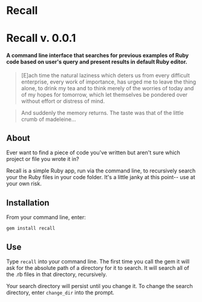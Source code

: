 # Recall

# Recall v. 0.0.1
#### A command line interface that searches for previous examples of Ruby code based on user's query and present results in default Ruby editor.

> [E]ach time the natural laziness which deters us from every difficult enterprise, every work of importance, has urged me to leave the thing alone, to drink my tea and to think merely of the worries of today and of my hopes for tomorrow, which let themselves be pondered over without effort or distress of mind. 

> And suddenly the memory returns. The taste was that of the little crumb of madeleine... 

## About 

Ever want to find a piece of code you've written but aren't sure which project or file you wrote it in? 

Recall is a simple Ruby app, run via the command line, to recursively search your the Ruby files in your code folder. It's a little janky at this point-- use at your own risk. 
 
 
## Installation

From your command line, enter:

`gem install recall`

## Use

Type `recall` into your command line. The first time you call the gem it will ask for the absolute path of a directory for it to search. It will search all of the .rb files in that directory, recursively. 

Your search directory will persist until you change it. To change the search directory, enter `change_dir` into the prompt. 




